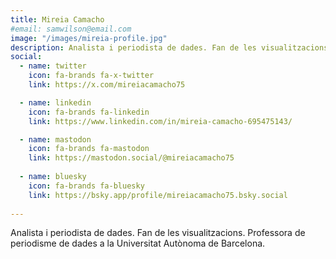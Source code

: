 ```yaml
---
title: Mireia Camacho
#email: samwilson@email.com
image: "/images/mireia-profile.jpg"
description: Analista i periodista de dades. Fan de les visualitzacions. Professora de periodisme de dades a la Universitat Autònoma de Barcelona.
social:
  - name: twitter
    icon: fa-brands fa-x-twitter
    link: https://x.com/mireiacamacho75

  - name: linkedin
    icon: fa-brands fa-linkedin
    link: https://www.linkedin.com/in/mireia-camacho-695475143/

  - name: mastodon
    icon: fa-brands fa-mastodon
    link: https://mastodon.social/@mireiacamacho75
  
  - name: bluesky
    icon: fa-brands fa-bluesky
    link: https://bsky.app/profile/mireiacamacho75.bsky.social
    
---
```


Analista i periodista de dades. Fan de les visualitzacions. Professora de periodisme de dades a la Universitat Autònoma de Barcelona.